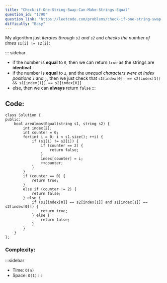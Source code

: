 ```yaml
---
title: "Check-if-One-String-Swap-Can-Make-Strings-Equal"
question_id: "1790"
question_link: "https://leetcode.com/problems/check-if-one-string-swap-can-make-strings-equal/"
difficulty: "Easy"
---
```


My algorithm just *iterates through `s1` and `s2`* and *checks the number of times* `s1[i] != s2[i]`:

::: sidebar
- if the number is **equal** to `0`, then we can return `true` as the strings are **identical**
- if the number is **equal** to `2`, and the *unequal characters were at index positions* `i` and `j`, then we just check that `s1[index[0]] == s2[index[1]] && s1[index[1]] == s2[index[0]]`
- else, then we can **always** return `false`
:::

## Code<span>:</span>

```{.cpp}
class Solution {
public:
    bool areAlmostEqual(string s1, string s2) {
        int index[2];
        int counter = 0;
        for(int i = 0; i < s1.size(); ++i) {
            if (s1[i] != s2[i]) {
                if (counter == 2) {
                    return false;
                }
                index[counter] = i;
                ++counter;
            }
        }
        if (counter == 0) {
            return true;
        }
        else if (counter != 2) {
            return false;
        } else {
            if (s1[index[0]] == s2[index[1]] and s1[index[1]] == s2[index[0]]) {
                return true;
            } else {
                return false;
            }
        }
    }
};
```

### Complexity<span>:</span>

:::sidebar
- Time: `O(n)`
- Space: `O(1)`
:::
